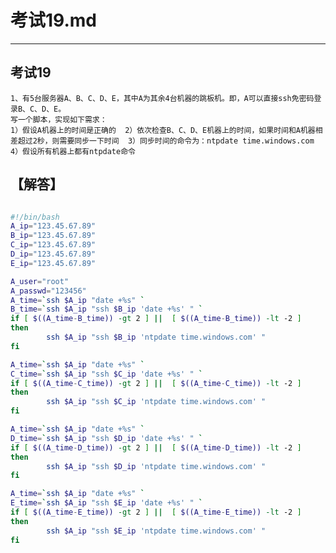 # 考试19.md  
---  
## 考试19  
    1、有5台服务器A、B、C、D、E，其中A为其余4台机器的跳板机。即，A可以直接ssh免密码登录B、C、D、E。
    写一个脚本，实现如下需求：  
    1）假设A机器上的时间是正确的  2）依次检查B、C、D、E机器上的时间，如果时间和A机器相差超过2秒，则需要同步一下时间  3）同步时间的命令为：ntpdate time.windows.com   
    4）假设所有机器上都有ntpdate命令  

## 【解答】   
```bash  

#!/bin/bash
A_ip="123.45.67.89"
B_ip="123.45.67.89"
C_ip="123.45.67.89"
D_ip="123.45.67.89"
E_ip="123.45.67.89"

A_user="root"
A_passwd="123456"
A_time=`ssh $A_ip "date +%s" `
B_time=`ssh $A_ip "ssh $B_ip 'date +%s' " `
if [ $((A_time-B_time)) -gt 2 ] ||  [ $((A_time-B_time)) -lt -2 ]
then
        ssh $A_ip "ssh $B_ip 'ntpdate time.windows.com' "
fi

A_time=`ssh $A_ip "date +%s" `
C_time=`ssh $A_ip "ssh $C_ip 'date +%s' " `
if [ $((A_time-C_time)) -gt 2 ] ||  [ $((A_time-C_time)) -lt -2 ]
then
        ssh $A_ip "ssh $C_ip 'ntpdate time.windows.com' "
fi

A_time=`ssh $A_ip "date +%s" `
D_time=`ssh $A_ip "ssh $D_ip 'date +%s' " `
if [ $((A_time-D_time)) -gt 2 ] ||  [ $((A_time-D_time)) -lt -2 ]
then
        ssh $A_ip "ssh $D_ip 'ntpdate time.windows.com' "
fi

A_time=`ssh $A_ip "date +%s" `
E_time=`ssh $A_ip "ssh $E_ip 'date +%s' " `
if [ $((A_time-E_time)) -gt 2 ] ||  [ $((A_time-E_time)) -lt -2 ]
then
        ssh $A_ip "ssh $E_ip 'ntpdate time.windows.com' "
fi


```  
